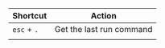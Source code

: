 
| Shortcut    | Action                   |
| ----------- | ------------------------ |
| `esc` + `.` | Get the last run command |
|             |                          |

